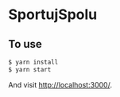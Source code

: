 # SportujSpolu

## To use

```sh
$ yarn install
$ yarn start
```

And visit <http://localhost:3000/>.
